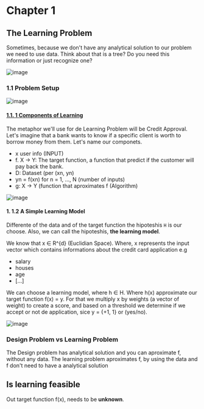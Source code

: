 # Chapter 1
## The Learning Problem

Sometimes, because we don't have any analytical solution to our problem we need to use data. Think about that is a tree? Do you need this information or just recognize one?

![image](https://github.com/user-attachments/assets/3d9a89fd-6d86-449e-9f5a-bc960b092391)

### 1.1 Problem Setup

![image](https://github.com/user-attachments/assets/301f5416-d3ca-4cae-a5da-da1f15019abb)

#### [1.1. 1 Components of Learning ](https://colab.research.google.com/drive/1UkSEPbnI7ECT5AvGhm0An34bpzHvjj-3?usp=sharing)

The metaphor we'll use for de Learning Problem will be Credit Approval. Let's imagine that a bank wants to know if a specific client is worth to borrow money from them. Let's name our componets.
- x user info (INPUT)
- f. X  -> Y: The target function, a function that predict if the customer will pay back the bank.
- D: Dataset (per (xn, yn)
- yn = f(xn) for n = 1, ..., N (number of inputs)
- g: X -> Y (function that aproximates f (Algorithm)


![image](https://github.com/user-attachments/assets/8d75fe06-cb62-4049-86e8-47dbcb8de1cb)

#### 1. 1.2 A Simple Learning Model 

Differente of the data and of the target function the hipoteshis `H` is our choose. Also, we can call the hipoteshis, **the learning model**.

We know that x ∈ R^{d} (Euclidian Space). Where, x represents the input vector which contains informations about the credit card application e.g
- salary
- houses
- age
- [...]

We can choose a learning model, where h ∈ H. Where h(x) approximate our target function f(x) = y. For that we multiply x by weights (a vector of weight) to create a score, and based on a threshold we determine if we accept or not de application, sice y = {+1, 1} or (yes/no).

![image](https://github.com/user-attachments/assets/2e2de145-36f8-429f-8f23-dd317021a242)

### Design Problem vs Learning Problem
The Design problem has analytical solution and you can aproximate f, without any data. The learning problem aproximates f, by using the data and f don't need to have a analytical solution


## Is learning feasible
Out target function f(x), needs to be **unknown**.
